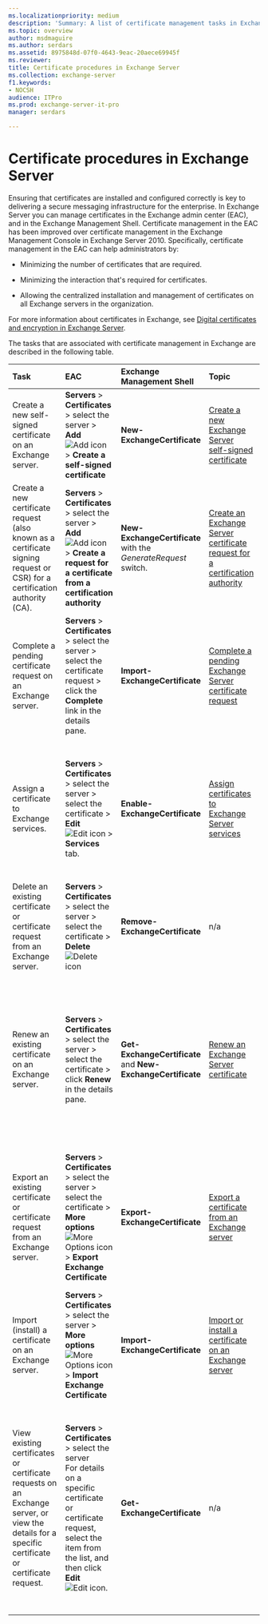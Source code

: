 ```yaml
---
ms.localizationpriority: medium
description: 'Summary: A list of certificate management tasks in Exchange Server.'
ms.topic: overview
author: msdmaguire
ms.author: serdars
ms.assetid: 8975848d-07f0-4643-9eac-20aece69945f
ms.reviewer:
title: Certificate procedures in Exchange Server
ms.collection: exchange-server
f1.keywords:
- NOCSH
audience: ITPro
ms.prod: exchange-server-it-pro
manager: serdars

---
```


# Certificate procedures in Exchange Server

Ensuring that certificates are installed and configured correctly is key to delivering a secure messaging infrastructure for the enterprise. In Exchange Server you can manage certificates in the Exchange admin center (EAC), and in the Exchange Management Shell. Certificate management in the EAC has been improved over certificate management in the Exchange Management Console in Exchange Server 2010. Specifically, certificate management in the EAC can help administrators by:

- Minimizing the number of certificates that are required.

- Minimizing the interaction that's required for certificates.

- Allowing the centralized installation and management of certificates on all Exchange servers in the organization.

For more information about certificates in Exchange, see [Digital certificates and encryption in Exchange Server](certificates.md).

The tasks that are associated with certificate management in Exchange are described in the following table.

|**Task**|**EAC**|**Exchange Management Shell**|**Topic**|**Comments**|
|:-----|:-----|:-----|:-----|:-----|
|Create a new self-signed certificate on an Exchange server.|**Servers** \> **Certificates** \> select the server \> **Add** ![Add icon](../../media/ITPro_EAC_AddIcon.png) \> **Create a self-signed certificate**|**New-ExchangeCertificate**|[Create a new Exchange Server self-signed certificate](create-self-signed-certificates.md)|You can create new self-signed certificates and configure the certificates for Exchange services in one step.|
|Create a new certificate request (also known as a certificate signing request or CSR) for a certification authority (CA).|**Servers** \> **Certificates** \> select the server \> **Add** ![Add icon](../../media/ITPro_EAC_AddIcon.png) \> **Create a request for a certificate from a certification authority**|**New-ExchangeCertificate** with the _GenerateRequest_ switch.|[Create an Exchange Server certificate request for a certification authority](create-ca-certificate-requests.md)|The procedures are the same for an internal CA (for example, Active Directory Certificate Services) or a commercial CA.|
|Complete a pending certificate request on an Exchange server.|**Servers** \> **Certificates** \> select the server \> select the certificate request \> click the **Complete** link in the details pane.|**Import-ExchangeCertificate**|[Complete a pending Exchange Server certificate request](complete-pending-certificate-requests.md)|After you receive the certificate file or files from the CA, you install them on the Exchange server.|
|Assign a certificate to Exchange services.|**Servers** \> **Certificates** \> select the server \> select the certificate \> **Edit** ![Edit icon](../../media/ITPro_EAC_EditIcon.png) \> **Services** tab.|**Enable-ExchangeCertificate**|[Assign certificates to Exchange Server services](assign-certificates-to-services.md)|The procedures are the same for self-signed certificates, or certificates that were issued by a CA.  <br/> For certificates issued by a CA, you can only assign the certificates to Exchange services after you complete the pending certificate request (install the certificate on the Exchange server).|
|Delete an existing certificate or certificate request from an Exchange server.|**Servers** \> **Certificates** \> select the server \> select the certificate \> **Delete** ![Delete icon](../../media/ITPro_EAC_DeleteIcon.png)|**Remove-ExchangeCertificate**|n/a|The procedures are the same for self-signed certificates, certificate requests, or certificates issued by a CA.|
|Renew an existing certificate on an Exchange server.|**Servers** \> **Certificates** \> select the server \> select the certificate \> click **Renew** in the details pane.|**Get-ExchangeCertificate** and **New-ExchangeCertificate**|[Renew an Exchange Server certificate](renew-certificates.md)|For self-signed certificates, you renew the certificate in one step.  <br/> For certificates that were issued by a CA, you create a request to renew the certificate, and send the request to the CA.  <br/> The notification viewer in the EAC displays a warning when a certificate on any Exchange server in your organization is about to expire.|
|Export an existing certificate or certificate request from an Exchange server.|**Servers** \> **Certificates** \> select the server \> select the certificate \> **More options** ![More Options icon](../../media/ITPro_EAC_MoreOptionsIcon.png) \> **Export Exchange Certificate**|**Export-ExchangeCertificate**|[Export a certificate from an Exchange server](export-certificates.md)|You can only export valid (unexpired) certificates where the **PrivateKeyExportable** property has the value `True`.  <br/> You can only export pending certificate requests in the Exchange Management Shell. You can't import an exported pending certificate request.|
|Import (install) a certificate on an Exchange server.|**Servers** \> **Certificates** \> select the server \> **More options** ![More Options icon](../../media/ITPro_EAC_MoreOptionsIcon.png) \> **Import Exchange Certificate**|**Import-ExchangeCertificate**|[Import or install a certificate on an Exchange server](import-certificates.md)|Import a certificate that was exported from another server.|
|View existing certificates or certificate requests on an Exchange server, or view the details for a specific certificate or certificate request.|**Servers** \> **Certificates** \> select the server  <br/> For details on a specific certificate or certificate request, select the item from the list, and then click **Edit** ![Edit icon](../../media/ITPro_EAC_EditIcon.png).|**Get-ExchangeCertificate**|n/a|Some certificate properties are visible in the details pane in the EAC when you select the certificate or certificate request from the list.  <br/> Some certificate properties aren't visible in the standard view in the Exchange Management Shell. To see them, you need to specify the property name (exact name or wildcard match) with the **Format-Table** or **Format-List** cmdlets. For more information, see [Get-ExchangeCertificate](/powershell/module/exchange/get-exchangecertificate).|